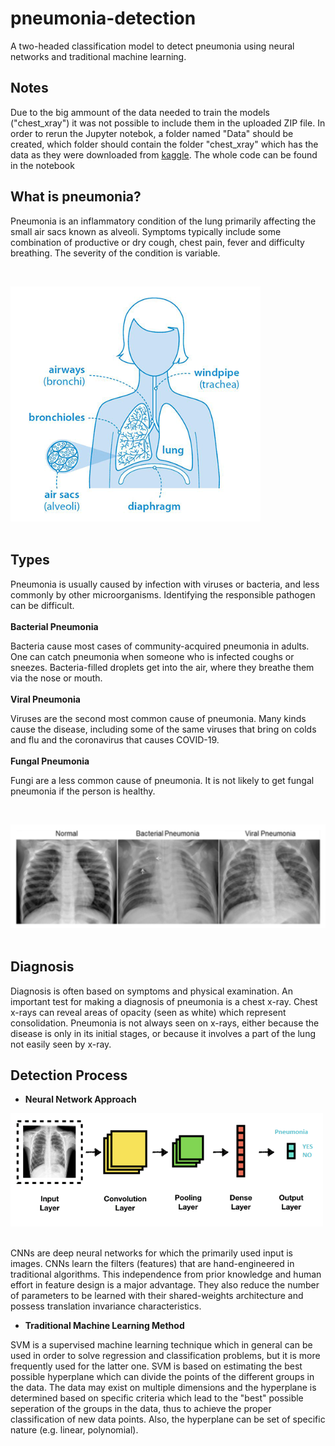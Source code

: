 # pneumonia-detection
A two-headed classification model to detect pneumonia using neural networks and traditional machine learning.

## Notes
Due to the big ammount of the data needed to train the models ("chest_xray") it was not possible to include them in the uploaded ZIP file. In order to rerun the Jupyter notebok, a folder named "Data" should be created, which folder should contain the folder "chest_xray" which has the data as they were downloaded from [kaggle](https://www.kaggle.com/paultimothymooney/chest-xray-pneumonia). The whole code can be found in the notebook

## **What is pneumonia?**

Pneumonia is an inflammatory condition of the lung primarily affecting the small air sacs known as alveoli.  Symptoms typically include some combination of productive or dry cough, chest pain, fever and difficulty breathing. The severity of the condition is variable.   

<br><div><img src="./readme_images/intro_image.png" width="400"></div><br>

## **Types**

Pneumonia is usually caused by infection with viruses or bacteria, and less commonly by other microorganisms. Identifying the responsible pathogen can be difficult. 
<br><br>
**Bacterial Pneumonia**

Bacteria cause most cases of community-acquired pneumonia in adults.
One can catch pneumonia when someone who is infected coughs or sneezes. Bacteria-filled droplets get into the air, where they breathe them via the nose or mouth.
<br><br>
**Viral Pneumonia**

Viruses are the second most common cause of pneumonia. Many kinds cause the disease, including some of the same viruses that bring on colds and flu and the coronavirus that causes COVID-19.
<br><br>
**Fungal Pneumonia**

Fungi are a less common cause of pneumonia. It is not likely to get fungal pneumonia if the person is healthy. 

<br><div><img src="./readme_images/types_pneumonias.png" width="600"></div><br>

## **Diagnosis**

Diagnosis is often based on symptoms and physical examination. An important test for making a diagnosis of pneumonia is a chest x-ray. Chest x-rays can reveal areas of opacity (seen as white) which represent consolidation. Pneumonia is not always seen on x-rays, either because the disease is only in its initial stages, or because it involves a part of the lung not easily seen by x-ray.

## **Detection Process**

*    **Neural Network Approach**

<div><img src="./readme_images/cnn.png" width="500"></div><br>

CNNs are deep neural networks for which the primarily used input is images. CNNs learn the filters (features) that are hand-engineered in traditional algorithms. This independence from prior knowledge and human effort in feature design is a major advantage. They also reduce the number of parameters to be learned with their shared-weights architecture and possess translation invariance characteristics.

*    **Traditional Machine Learning Method**

SVM is a supervised machine learning technique which in general can be used in order to solve regression and classification problems, but it is more frequently used for the latter one. SVM is based on estimating the best possible hyperplane which can divide the points of the different groups in the data. The data may exist on multiple dimensions and the hyperplane is determined based on specific criteria which lead to the "best" possible seperation of the groups in the data, thus to achieve the proper classification of new data points. Also, the hyperplane can be set of specific nature (e.g. linear, polynomial).
